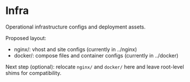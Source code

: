 <!--
TermiteTowers Continuous Code Management Header TEMPLATE
% ccm_modify_date: 2025-08-29 15:31:33 %
% ccm_author: mpegg %
% ccm_author_email: mpegg@hotmail.com %
% ccm_repo: https://github.com/mpegg007/TermiteTowers.git %
% ccm_branch: dev1 %
% ccm_object_id: infra/README.md:0 %
% ccm_commit_id: unknown %
% ccm_commit_count: 0 %
% ccm_commit_message: unknown %
% ccm_commit_author: unknown %
% ccm_commit_email: unknown %
% ccm_commit_date: 1970-01-01 00:00:00 +0000 %
% ccm_file_last_modified: 2025-08-29 15:31:33 %
% ccm_file_name: README.md %
% ccm_file_type: text/plain %
% ccm_file_encoding: us-ascii %
% ccm_file_eol: CRLF %
% ccm_path: infra/README.md %
% ccm_blob_sha: 8dbb219763d3af03d2ac9cfd4f8313af171596ff %
% ccm_exec: no %
% ccm_size: 1117 %
% ccm_tag:  %
tt-ccm.header.end
-->

# Infra

Operational infrastructure configs and deployment assets.

Proposed layout:
- nginx/: vhost and site configs (currently in ../nginx)
- docker/: compose files and container configs (currently in ../docker)

Next step (optional): relocate `nginx/` and `docker/` here and leave root-level shims for compatibility.
